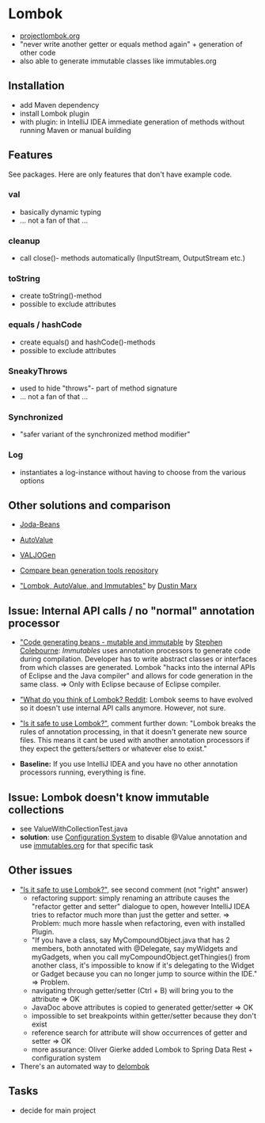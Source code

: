 # Lombok
- [projectlombok.org](https://projectlombok.org)
- "never write another getter or equals method again" + generation of other code
- also able to generate immutable classes like immutables.org 

## Installation
- add Maven dependency
- install Lombok plugin
- with plugin: in IntelliJ IDEA immediate generation of methods without running Maven or manual building

## Features
See packages. Here are only features that don't have example code.

### val
- basically dynamic typing
- ... not a fan of that ...

### cleanup
- call close()- methods automatically (InputStream, OutputStream etc.)

### toString
- create toString()-method
- possible to exclude attributes

### equals / hashCode
- create equals() and hashCode()-methods
- possible to exclude attributes

### SneakyThrows
- used to hide "throws"- part of method signature
- ... not a fan of that ...

### Synchronized
- "safer variant of the synchronized method modifier"

### Log
- instantiates a log-instance without having to choose from the various options

## Other solutions and comparison
- [Joda-Beans](http://www.joda.org/joda-beans/)
- [AutoValue](https://github.com/google/auto/tree/master/value)
- [VALJOGen](http://valjogen.41concepts.com)


- [Compare bean generation tools repository](https://github.com/jodastephen/compare-beangen)
- ["Lombok, AutoValue, and Immutables"](http://marxsoftware.blogspot.de/2016/06/lombok-autovalue-immutables.html) by [Dustin Marx](https://www.blogger.com/profile/10790950138196529391)

## Issue: Internal API calls / no "normal" annotation processor
- ["Code generating beans - mutable and immutable](http://blog.joda.org/2016/09/code-generating-beans.html) by [Stephen Colebourne](https://www.blogger.com/profile/01454237967846880639): _Immutables_ uses annotation processors to generate code during compilation. Developer has to write abstract classes or interfaces from which classes are generated. Lombok "hacks into the internal APIs of Eclipse and the Java compiler" and allows for code generation in the same class. => Only with Eclipse because of Eclipse compiler.
- ["What do you think of Lombok? Reddit](https://www.reddit.com/r/java/comments/6ilt97/what_do_you_think_of_project_lombok/): Lombok seems to have evolved so it doesn't use internal API calls anymore. However, not sure. 
- ["Is it safe to use Lombok?"](https://stackoverflow.com/questions/3852091/is-it-safe-to-use-project-lombok/3853538), comment further down: "Lombok breaks the rules of annotation processing, in that it doesn't generate new source files. This means it cant be used with another annotation processors if they expect the getters/setters or whatever else to exist."

 
- __Baseline:__ If you use IntelliJ IDEA and you have no other annotation processors running, everything is fine.

## Issue: Lombok doesn't know immutable collections
- see ValueWithCollectionTest.java
- __solution__: use [Configuration System](https://projectlombok.org/features/configuration) to disable @Value annotation and use [immutables.org](immutables.org/) for that specific task

## Other issues
- ["Is it safe to use Lombok?"](https://stackoverflow.com/questions/3852091/is-it-safe-to-use-project-lombok/3853538), see second comment (not "right" answer)
    - refactoring support: simply renaming an attribute causes the "refactor getter and setter" dialogue to open, however IntelliJ IDEA tries to refactor much more than just the getter and setter. => Problem: much more hassle when refactoring, even with installed Plugin. 
    - "If you have a class, say MyCompoundObject.java that has 2 members, both annotated with @Delegate, say myWidgets and myGadgets, when you call myCompoundObject.getThingies() from another class, it's impossible to know if it's delegating to the Widget or Gadget because you can no longer jump to source within the IDE." => Problem.
    - navigating through getter/setter (Ctrl + B) will bring you to the attribute => OK
    - JavaDoc above attributes is copied to generated getter/setter => OK
    - impossible to set breakpoints within getter/setter because they don't exist
    - reference search for attribute will show occurrences of getter and setter => OK
    - more assurance: Oliver Gierke added Lombok to Spring Data Rest + configuration system 
- There's an automated way to [delombok](https://projectlombok.org/features/delombok)

## Tasks
- decide for main project